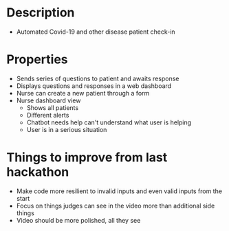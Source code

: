 # Description
- Automated Covid-19 and other disease patient check-in

# Properties
- Sends series of questions to patient and awaits response
- Displays questions and responses in a web dashboard
- Nurse can create a new patient through a form
- Nurse dashboard view
  - Shows all patients
  - Different alerts
  - Chatbot needs help can't understand what user is helping
  - User is in a serious situation

# Things to improve from last hackathon
- Make code more resilient to invalid inputs and even valid inputs from the start
- Focus on things judges can see in the video more than additional side things
- Video should be more polished, all they see
